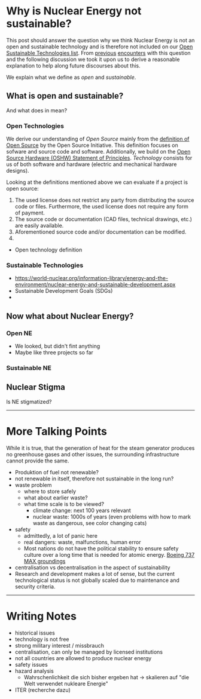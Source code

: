 # Why is Nuclear Energy not sustainable?

This post should answer the question why we think Nuclear Energy is not an open and sustainable technology and is therefore not included on our [Open Sustainable Technologies list](https://opensustain.tech/).
From [previous](https://news.ycombinator.com/item?id=25217989) [encounters](https://www.reddit.com/r/climatechange/comments/jdl5s8/open_source_projects_to_sustain_stable_climate/) with this question and the following discussion we took it upon us to derive a reasonable explanation to help along future discourses about this.

We explain what we define as _open_ and _sustainable_.

## What is open and sustainable?

And what does in mean?

### Open Technologies

We derive our understanding of _Open Source_ mainly from the [definition of Open Source](https://opensource.org/osd) by the Open Source Initiative.
This definition focuses on sofware and source code and software.
Additionally, we build on the [Open Source Hardware (OSHW) Statement of Principles](https://www.oshwa.org/definition/).
_Technology_ consists for us of both software and hardware (electric and mechanical hardware designs).

Looking at the definitions mentioned above we can evaluate if a project is open source:

1. The used license does not restrict any party from distributing the source code or files. Furthermore, the used license does not require any form of payment.
2. The source code or documentation (CAD files, technical drawings, etc.) are easily available.
3. Aforementioned source code and/or documentation can be modified.
4. 


* Open technology definition


### Sustainable Technologies

* https://world-nuclear.org/information-library/energy-and-the-environment/nuclear-energy-and-sustainable-development.aspx
* Sustainable Development Goals (SDGs)
* 


## Now what about Nuclear Energy?

### Open NE

* We looked, but didn't fint anything
* Maybe like three projects so far

### Sustainable NE


## Nuclear Stigma

Is NE stigmatized?



- - -

# More Talking Points

While it is true, that the generation of heat for the steam generator produces no greenhouse gases and other issues,
the surrounding infrastructure cannot provide the same.

* Produktion of fuel not renewable?
* not renewable in itself, therefore not sustainable in the long run?
* waste problem
  * where to store safely
  * what about earlier waste?
  * what time scale is to be viewed?
    * climate change: next 100 years relevant
    * nuclear waste: 1000s of years (even problems with how to mark waste as dangerous, see color changing cats)
* safety
  * admittedly, a lot of panic here
  * real dangers: waste, malfunctions, human error
  * Most nations do not have the political stability to ensure safety culture over a long time that is needed for atomic energy. [Boeing 737 MAX groundings](https://en.wikipedia.org/wiki/Boeing_737_MAX_groundings)
* centralisation vs decentralisation in the aspect of sustainability
* Research and development makes a lot of sense, but the current technological status is not globally scaled due to maintenance and security criteria. 


- - -

# Writing Notes

* historical issues
* technology is not free
* strong military interest / missbrauch
* centralisation, can only be managed by licensed institutions
* not all countries are allowed to produce nuclear energy
* safety issues
* hazard analysis
  * Wahrschenlichkeit die sich bisher ergeben hat -> skalieren auf "die Welt verwendet nukleare Energie"
* ITER (recherche dazu)
  
